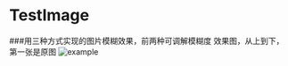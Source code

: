 TestImage
=========

###用三种方式实现的图片模糊效果，前两种可调解模糊度
效果图，从上到下，第一张是原图
![example]("https://github.com/junwangInChina/TestImage/blow/master/Resource/Images/example.png")

